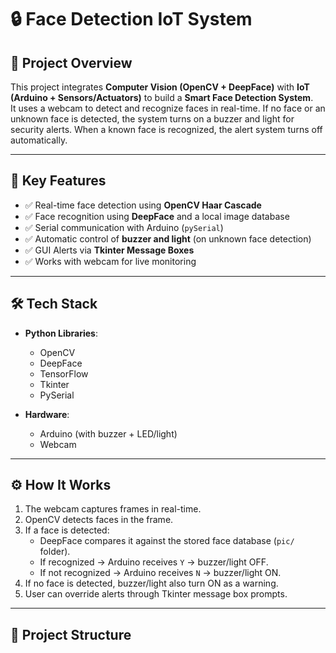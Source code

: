 # 🔒 Face Detection IoT System

## 📌 Project Overview
This project integrates **Computer Vision (OpenCV + DeepFace)** with **IoT (Arduino + Sensors/Actuators)** to build a **Smart Face Detection System**.  
It uses a webcam to detect and recognize faces in real-time. If no face or an unknown face is detected, the system turns on a buzzer and light for security alerts. When a known face is recognized, the alert system turns off automatically.

---

## 🚀 Key Features
- ✅ Real-time face detection using **OpenCV Haar Cascade**  
- ✅ Face recognition using **DeepFace** and a local image database  
- ✅ Serial communication with Arduino (`pySerial`)  
- ✅ Automatic control of **buzzer and light** (on unknown face detection)  
- ✅ GUI Alerts via **Tkinter Message Boxes**  
- ✅ Works with webcam for live monitoring  

---

## 🛠️ Tech Stack
- **Python Libraries**:  
  - OpenCV  
  - DeepFace  
  - TensorFlow  
  - Tkinter  
  - PySerial  

- **Hardware**:  
  - Arduino (with buzzer + LED/light)  
  - Webcam  

---

## ⚙️ How It Works
1. The webcam captures frames in real-time.  
2. OpenCV detects faces in the frame.  
3. If a face is detected:
   - DeepFace compares it against the stored face database (`pic/` folder).  
   - If recognized → Arduino receives `Y` → buzzer/light OFF.  
   - If not recognized → Arduino receives `N` → buzzer/light ON.  
4. If no face is detected, buzzer/light also turn ON as a warning.  
5. User can override alerts through Tkinter message box prompts.  

---

## 📂 Project Structure
